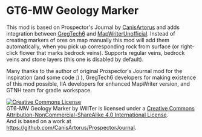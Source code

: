 # GT6-MW Geology Marker

This mod is based on Prospector's Journal by [CanisArtorus](https://github.com/CanisArtorus) and adds integration between [GregTech6](https://github.com/GregTech6/gregtech6) and [MapWriterUnofficial](https://github.com/IdealIndustrial/MapWriterUnofficial).
Instead of creating markers of ores on map manually this mod will add them automatically, when you pick up corresponding rock from surface (or right-click flower that marks bedrock veins).
Supports regular veins, bedrock veins and stone layers (this one is disabled by default).

Many thanks to the author of original Prospector's Journal mod for the inspiration (and some code :) ), GregTech6 developers for making existence of this mod possible, IIA developers for enhanced MapWriter version, and GTNH team for gradle workspace.

<a rel="license" href="http://creativecommons.org/licenses/by-nc-sa/4.0/"><img alt="Creative Commons License" style="border-width:0" src="https://i.creativecommons.org/l/by-nc-sa/4.0/88x31.png" /></a><br /><span xmlns:dct="http://purl.org/dc/terms/" property="dct:title">GT6-MW Geology Marker</span> by <span xmlns:cc="http://creativecommons.org/ns#" property="cc:attributionName">WillTer</span> is licensed under a <a rel="license" href="http://creativecommons.org/licenses/by-nc-sa/4.0/">Creative Commons Attribution-NonCommercial-ShareAlike 4.0 International License</a>.<br />And is based on a work at <a xmlns:dct="http://purl.org/dc/terms/" href="https://github.com/CanisArtorus/ProspectorJournal" rel="dct:source">https://github.com/CanisArtorus/ProspectorJournal</a>.
